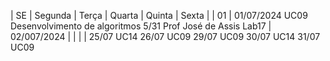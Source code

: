 
| SE | Segunda | Terça | Quarta | Quinta | Sexta |
| 01 | 01/07/2024 UC09 Desenvolvimento de algoritmos 5/31 Prof José de Assis Lab17 | 02/007/2024 | | | |
25/07 UC14
26/07 UC09
29/07 UC09
30/07 UC14
31/07 UC09

